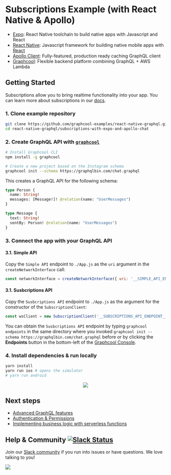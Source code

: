 # Subscriptions Example (with React Native & Apollo)

* [Expo](https://expo.io/): React Native toolchain to build native apps with Javascript and React
* [React Native](https://facebook.github.io/react-native/): Javascript framework for building native mobile apps with [React](https://facebook.github.io/react/)
* [Apollo Client](https://github.com/apollographql/apollo-client): Fully-featured, production ready caching GraphQL client
* [Graphcool](https://www.graph.cool): Flexible backend platform combining GraphQL + AWS Lambda


## Getting Started

Subscriptions allow you to bring realtime functionality into your app. You can learn more about subscriptions in our [docs](https://www.graph.cool/docs/reference/simple-api/subscriptions-aip7oojeiv/).

### 1. Clone example repository

```sh
git clone https://github.com/graphcool-examples/react-native-graphql.git
cd react-native-graphql/subscriptions-with-expo-and-apollo-chat
```

### 2. Create GraphQL API with [`graphcool`](https://www.npmjs.com/package/graphcool)

```sh
# Install Graphcool CLI
npm install -g graphcool

# Create a new project based on the Instagram schema
graphcool init --schema https://graphqlbin.com/chat.graphql 
```

This creates a GraphQL API for the following schema:

```graphql
type Person {
  name: String!
  messages: [Message!]! @relation(name: "UserMessages")
}

type Message {
  text: String!
  sentBy: Person! @relation(name: "UserMessages")
}
```


### 3. Connect the app with your GraphQL API

#### 3.1. Simple API

Copy the `Simple API` endpoint to `./App.js` as the `uri` argument in the `createNetworkInterface` call:

```js
const networkInterface = createNetworkInterface({ uri: '__SIMPLE_API_ENDPOINT__' })
```

#### 3.1. Susbcriptions API

Copy the `Susbcriptions API` endpoint to `./App.js` as the argument for the constructor of the `SubscriptionClient`:

```js
const wsClient = new SubscriptionClient('__SUBSCRIPTIONS_API_ENDPOINT__')
```

You can obtain the `Susbcriptions API` endpoint by typing `graphcool endpoints` in the same directory where you invoked `graphcool init --schema https://graphqlbin.com/chat.graphql` before or by clicking the **Endpoints** button in the bottom-left of the [Graphcool Console](https://console.graph.cool).


### 4. Install dependencies & run locally

```sh
yarn install
yarn run ios # opens the simulator
# yarn run android 
```

<p align="center">
  <img src="http://imgur.com/7k9rSAm.png" />
</p>

## Next steps

* [Advanced GraphQL features](https://www.graph.cool/docs/tutorials/advanced-features-eath7duf7d/)
* [Authentication & Permissions](https://www.graph.cool/docs/reference/authorization/overview-iegoo0heez/)
* [Implementing business logic with serverless functions](https://www.graph.cool/docs/reference/functions/overview-boo6uteemo/)


## Help & Community [![Slack Status](https://slack.graph.cool/badge.svg)](https://slack.graph.cool)

Join our [Slack community](http://slack.graph.cool/) if you run into issues or have questions. We love talking to you!

![](http://i.imgur.com/5RHR6Ku.png)
